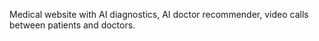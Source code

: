 Medical website with AI diagnostics, AI doctor recommender, video calls between patients and doctors.
